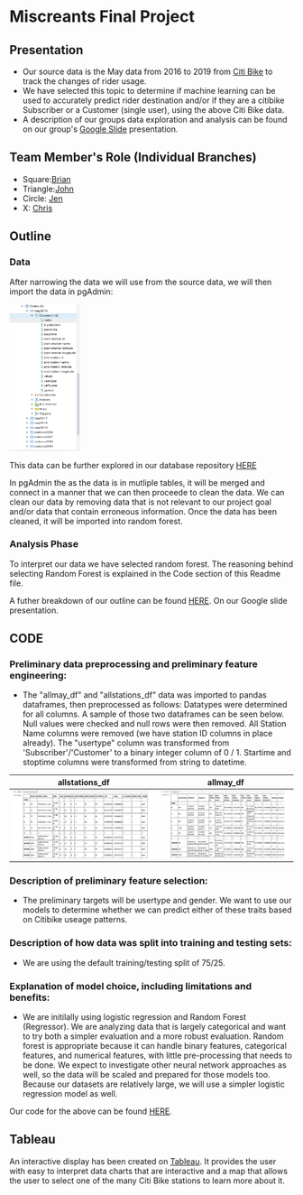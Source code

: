 # Miscreants Final Project #

## Presentation ##
- Our source data is the May data from 2016 to 2019 from [Citi Bike](https://s3.amazonaws.com/tripdata/index.html) to track the changes of rider usage.
- We have selected this topic to determine if machine learning can be used to accurately predict rider destination and/or if they are a citibike Subscriber or a Customer (single user), using the above Citi Bike data. 
- A description of our groups data exploration and analysis can be found on our group's [Google Slide](www.google.com) presentation. 

## Team Member's Role (Individual Branches) ##
- Square:[Brian](https://github.com/sheepesq/Final_Project/tree/sheepesq_branch)
- Triangle:[John](https://github.com/sheepesq/Final_Project/tree/JohnRamonetti_branch)  
- Circle: [Jen](https://github.com/sheepesq/Final_Project/tree/azarowj_branch)
- X: [Chris](https://github.com/sheepesq/Final_Project/tree/cgruns4_branch)

## Outline ## 

###  Data  ### 
After narrowing the data we will use from the source data, we will then import the data in pgAdmin:

<img src = "https://raw.githubusercontent.com/sheepesq/Final_Project/sheepesq_branch/pictures/pg_admin.png" width = "125" height = "260">

This data can be further explored in our database repository [HERE](https://github.com/sheepesq/Final_Project/tree/azarowj_branch/Database) 

In pgAdmin the as the data is in mutliple tables, it will be merged and connect in a manner that we can then proceede to clean the data. We can clean our data by removing data that is not relevant to our project goal and/or data that contain erroneous information. Once the data has been cleaned, it will be imported into random forest. 

### Analysis Phase ###
To interpret our data we have selected random forest. The reasoning behind selecting Random Forest is explained in the Code section of this Readme file. 

A futher breakdown of our outline can be found [HERE](https://docs.google.com/presentation/d/1R1OLPFjdf9XXZaw83_yAC0UdfwkrlQ2RYni-C662-nk/edit#slide=id.p). On our Google slide presentation.

## CODE ##
### Preliminary data preprocessing and preliminary feature engineering: ###
  - The "allmay_df" and "allstations_df" data was imported to pandas dataframes, then preprocessed as follows: Datatypes were determined for all columns. A sample of those two dataframes can be seen below. Null values were checked and null rows were then removed.  All Station Name columns were removed (we have station ID columns in place already).  The "usertype" column was transformed from 'Subscriber'/'Customer' to a binary integer column of  0 / 1.  Startime and stoptime columns were transformed from string to datetime.


allstations_df             |  allmay_df
:-------------------------:|:-------------------------:
![](https://github.com/sheepesq/Final_Project/blob/sheepesq_branch/pictures/allstations_df.png)   |  ![](https://github.com/sheepesq/Final_Project/blob/sheepesq_branch/pictures/Allmay_DF.png)

  
### Description of preliminary feature selection: ###
  - The preliminary targets will be usertype and gender.  We want to use our models to determine whether we can predict either of these traits based on Citibike useage patterns.

### Description of how data was split into training and testing sets: ###
  - We are using the default training/testing split of 75/25.

### Explanation of model choice, including limitations and benefits: ###
  - We are initilally using logistic regression and Random Forest (Regressor).  We are analyzing data that is largely categorical and want to try both a simpler evaluation and a more robust evaluation.  Random forest is appropriate because it can handle binary features, categorical features, and numerical features, with little pre-processing that needs to be done.  We expect to investigate other neural network approaches as well, so the data will be scaled and prepared for those models too.  Because our datasets are relatively large, we will use a simpler logistic regression model as well.

Our code for the above can be found [HERE](https://github.com/sheepesq/Final_Project/blob/JohnRamonetti_branch/Citibike_project-Copy1.ipynb). 

## Tableau ##
An interactive display has been created on [Tableau](https://public.tableau.com/app/profile/christopher.grunsfeld/viz/Citibike-FinalProject/NYCCITBIKEDASHBOARDMAIN?publish=yes). It provides the user with easy to interpret data charts that are interactive and a map that allows the user to select one of the many Citi Bike stations to learn more about it. 



